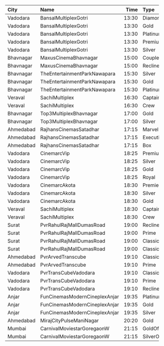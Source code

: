 | City      | Name                          |  Time | Type          | Price | Capacity | Booked |
| :-------- | :---------------------------- | ----: | :------------ | ----: | -------: | -----: |
| Vadodara  | BansalMultiplexGotri          | 13:30 | Diamond       |  200₹ |       14 |      0 |
| Vadodara  | BansalMultiplexGotri          | 13:30 | Gold          |   90₹ |       14 |      0 |
| Vadodara  | BansalMultiplexGotri          | 13:30 | Platinum      |   90₹ |       68 |      0 |
| Vadodara  | BansalMultiplexGotri          | 13:30 | Premium       |   90₹ |       28 |      0 |
| Vadodara  | BansalMultiplexGotri          | 13:30 | Silver        |   90₹ |       16 |      0 |
| Bhavnagar | MaxusCinemaBhavnagar          | 15:00 | Couple        |  149₹ |      100 |      0 |
| Bhavnagar | MaxusCinemaBhavnagar          | 15:00 | Recliner      |  149₹ |      100 |      0 |
| Bhavnagar | TheEntertainmentParkNawapara  | 15:30 | Silver        |  150₹ |       22 |      0 |
| Bhavnagar | TheEntertainmentParkNawapara  | 15:30 | Gold          |  150₹ |      142 |      0 |
| Bhavnagar | TheEntertainmentParkNawapara  | 15:30 | Platinum      |  180₹ |       29 |      0 |
| Veraval   | SachiMultiplex                | 16:30 | Captain       |  100₹ |       68 |      8 |
| Veraval   | SachiMultiplex                | 16:30 | Crew          |  100₹ |       60 |     12 |
| Bhavnagar | Top3MultiplexBhavnagar        | 17:00 | Gold          |   70₹ |      100 |      0 |
| Bhavnagar | Top3MultiplexBhavnagar        | 17:00 | Silver        |   70₹ |      100 |      0 |
| Ahmedabad | RajhansCinemasSatadhar        | 17:15 | Marvel        |  140₹ |       26 |      0 |
| Ahmedabad | RajhansCinemasSatadhar        | 17:15 | Executive     |  160₹ |       71 |      9 |
| Ahmedabad | RajhansCinemasSatadhar        | 17:15 | Box           |  160₹ |        5 |      5 |
| Vadodara  | CinemarcVip                   | 18:25 | Premium       |  100₹ |       13 |      0 |
| Vadodara  | CinemarcVip                   | 18:25 | Silver        |  100₹ |       87 |      0 |
| Vadodara  | CinemarcVip                   | 18:25 | Gold          |  100₹ |       20 |      0 |
| Vadodara  | CinemarcVip                   | 18:25 | Royal         |  120₹ |       19 |      0 |
| Vadodara  | CinemarcAkota                 | 18:30 | Premier       |   90₹ |       12 |      1 |
| Vadodara  | CinemarcAkota                 | 18:30 | Silver        |  110₹ |       87 |      2 |
| Vadodara  | CinemarcAkota                 | 18:30 | Gold          |  120₹ |       25 |      2 |
| Veraval   | SachiMultiplex                | 18:30 | Captain       |  100₹ |       68 |      8 |
| Veraval   | SachiMultiplex                | 18:30 | Crew          |  100₹ |       60 |     12 |
| Surat     | PvrRahulRajMallDumasRoad      | 19:00 | Recliner      |  420₹ |       24 |      0 |
| Surat     | PvrRahulRajMallDumasRoad      | 19:00 | Prime         |  220₹ |       87 |     19 |
| Surat     | PvrRahulRajMallDumasRoad      | 19:00 | ClassicPlus   |  200₹ |       30 |      2 |
| Surat     | PvrRahulRajMallDumasRoad      | 19:00 | Classic       |  190₹ |       30 |      0 |
| Ahmedabad | PvrArvedTranscube             | 19:10 | Classic       |  150₹ |       33 |      0 |
| Ahmedabad | PvrArvedTranscube             | 19:10 | Prime         |  150₹ |      100 |     13 |
| Vadodara  | PvrTransCubeVadodara          | 19:10 | Classic       |  170₹ |       34 |      0 |
| Vadodara  | PvrTransCubeVadodara          | 19:10 | Prime         |  170₹ |      100 |      0 |
| Vadodara  | PvrTransCubeVadodara          | 19:10 | Recliner      |  300₹ |        8 |      0 |
| Anjar     | FunCinemasModernCineplexAnjar | 19:35 | Platinum      |  250₹ |      100 |      0 |
| Anjar     | FunCinemasModernCineplexAnjar | 19:35 | Gold          |  130₹ |      100 |      0 |
| Anjar     | FunCinemasModernCineplexAnjar | 19:35 | Silver        |   90₹ |      100 |      0 |
| Ahmedabad | MirajCityPulseManiNagar       | 20:20 | Gold          |  200₹ |       24 |      4 |
| Mumbai    | CarnivalMoviestarGoregaonW    | 21:15 | GoldOffline   |  140₹ |       23 |      0 |
| Mumbai    | CarnivalMoviestarGoregaonW    | 21:15 | SilverOffline |  110₹ |       13 |      0 |